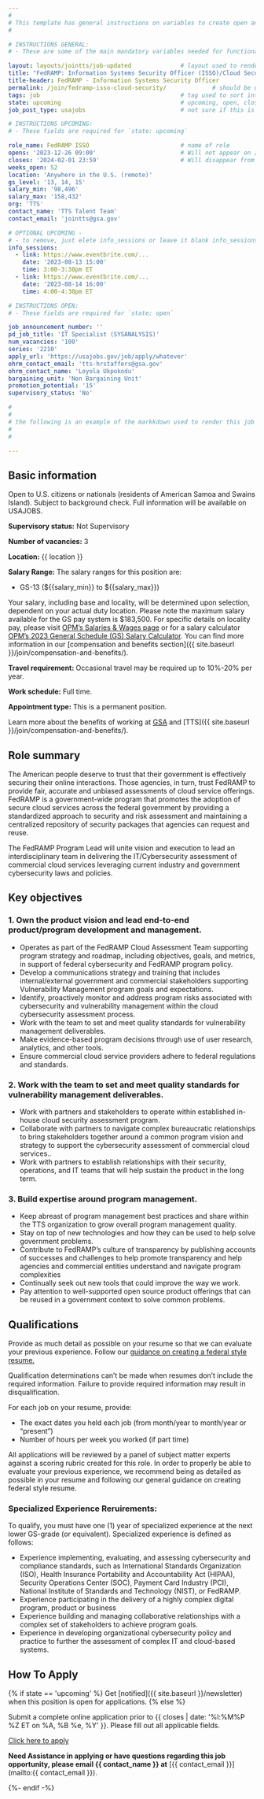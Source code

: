 ```yaml
---
#
# This template has general instructions on variables to create open and upcoming jobs
#

# INSTRUCTIONS GENERAL:
# - These are some of the main mandatory variables needed for functionality.

layout: layouts/jointts/job-updated              # layout used to render job information
title: "FedRAMP: Information Systems Security Officer (ISSO)/Cloud Security Assessment GS13"
title-header: FedRAMP - Information Systems Security Officer
permalink: /join/fedramp-isso-cloud-security/             # should be unique /join/<unique-value>
tags: job                                        # tag used to sort into job collection
state: upcoming                                  # upcoming, open, closed | template = excluded
job_post_type: usajobs                           # not sure if this is used anymore?

# INSTRUCTIONS UPCOMING: 
# - These fields are required for `state: upcoming`

role_name: FedRAMP ISSO                          # name of role
opens: '2023-12-26 09:00'                        # Will not appear on /join until
closes: '2024-02-01 23:59'                       # Will disappear from /join 
weeks_open: 52
location: 'Anywhere in the U.S. (remote)'
gs_level: '13, 14, 15'
salary_min: '98,496'
salary_max: '158,432'
org: 'TTS'
contact_name: 'TTS Talent Team'
contact_email: 'jointts@gsa.gov'

# OPTIONAL UPCOMING -
# - to remove, just elete info_sessions or leave it blank info_sessions:
info_sessions:                             
  - link: https://www.eventbrite.com/...
    date: '2023-08-13 15:00'
    time: 3:00-3:30pm ET
  - link: https://www.eventbrite.com/...
    date: '2023-08-14 16:00'
    time: 4:00-4:30pm ET

# INSTRUCTIONS OPEN: 
# - These fields are required for `state: open`

job_announcement_number: ''
pd_job_title: 'IT Specialist (SYSANALYSIS)'
num_vacancies: '100'
series: '2210'
apply_url: 'https://usajobs.gov/job/apply/whatever'
ohrm_contact_email: 'tts-hrstaffers@gsa.gov'
ohrm_contact_name: 'Loyola Ukpokodu'
bargaining_unit: 'Non Bargaining Unit'
promotion_potential: '15'
supervisory_status: 'No'

#
#
# the following is an example of the markkdown used to render this job's page (at the permalink)
#
#

---
```


## Basic information
Open to U.S. citizens or nationals (residents of American Samoa and Swains Island). Subject to background check. Full information will be available on USAJOBS.

**Supervisory status:** Not Supervisory

**Number of vacancies:** 3

**Location:** {{ location }}

**Salary Range:**
The salary ranges for this position are:
- GS-13 (${{salary_min}} to ${{salary_max}})

Your salary, including base and locality, will be determined upon selection, dependent on your actual duty location. Please note the maximum salary available for the GS pay system is $183,500. For specific details on locality pay, please visit [OPM’s Salaries & Wages page](https://www.opm.gov/policy-data-oversight/pay-leave/salaries-wages/) or for a salary calculator [OPM’s 2023 General Schedule (GS) Salary Calculator](https://www.opm.gov/policy-data-oversight/pay-leave/salaries-wages/2023/general-schedule-gs-salary-calculator/). You can find more information in our [compensation and benefits section]({{ site.baseurl }}/join/compensation-and-benefits/).

**Travel requirement:** Occasional travel may be required up to 10%-20% per year.

**Work schedule:** Full time.

**Appointment type:** This is a permanent position.

Learn more about the benefits of working at [GSA](https://www.gsa.gov/portal/category/26702) and [TTS]({{ site.baseurl }}/join/compensation-and-benefits/).

## Role summary

The American people deserve to trust that their government is effectively securing their online interactions. Those agencies, in turn, trust FedRAMP to provide fair, accurate and unbiased assessments of cloud service offerings. FedRAMP is a government-wide program that promotes the adoption of secure cloud services across the federal government by providing a standardized approach to security and risk assessment and maintaining a centralized repository of security packages that agencies can request and reuse.

The FedRAMP Program Lead will unite vision and execution to lead an interdisciplinary team in delivering the IT/Cybersecurity assessment of commercial cloud services leveraging current industry and government cybersecurity laws and policies.

## Key objectives
### 1. Own the product vision and lead end-to-end product/program development and management.
- Operates as part of the FedRAMP Cloud Assessment Team supporting program strategy and roadmap, including objectives, goals, and metrics, in support of federal cybersecurity and FedRAMP program policy.
- Develop a communications strategy and training that includes internal/external government and commercial stakeholders supporting Vulnerability Management program goals and expectations.
- Identify, proactively monitor and address program risks associated with cybersecurity and vulnerability management within the cloud cybersecurity assessment process.
- Work with the team to set and meet quality standards for vulnerability management deliverables.
- Make evidence-based program decisions through use of user research, analytics, and other tools.
- Ensure commercial cloud service providers adhere to federal regulations and standards.

### 2. Work with the team to set and meet quality standards for vulnerability management deliverables.
- Work with partners and stakeholders to operate within established in-house cloud security assessment program.
- Collaborate with partners to navigate complex bureaucratic relationships to bring stakeholders together around a common program vision and strategy to support the cybersecurity assessment of commercial cloud services..
- Work with partners to establish relationships with their security, operations, and IT teams that will help sustain the product in the long term.
### 3. Build expertise around program management.
- Keep abreast of program management best practices and share within the TTS organization to grow overall program management quality.
- Stay on top of new technologies and how they can be used to help solve government problems.
- Contribute to FedRAMP’s culture of transparency by publishing accounts of successes and challenges to help promote transparency and help agencies and commercial entities understand and navigate program complexities
- Continually seek out new tools that could improve the way we work.
- Pay attention to well-supported open source product offerings that can be reused in a government context to solve common problems.


## Qualifications

Provide as much detail as possible on your resume so that we can evaluate your previous experience. Follow our [guidance on creating a federal style resume.](https://join.tts.gsa.gov/resume/)

Qualification determinations can’t be made when resumes don’t include the required information. Failure to provide required information may result in disqualification.

For each job on your resume, provide:
- The exact dates you held each job (from month/year to month/year or “present”)
- Number of hours per week you worked (if part time)

All applications will be reviewed by a panel of subject matter experts against a scoring rubric created for this role. In order to properly be able to evaluate your previous experience, we recommend being as detailed as possible in your resume and following our general guidance on creating federal style resume.

### Specialized Experience Reruirements:
To qualify, you must have one (1) year of specialized experience at the next lower GS-grade (or equivalent). Specialized experience is defined as follows:
- Experience implementing, evaluating, and assessing cybersecurity and compliance standards, such as International Standards Organization (ISO), Health Insurance Portability and Accountability Act (HIPAA), Security Operations Center (SOC), Payment Card Industry (PCI), National Institute of Standards and Technology (NIST), or FedRAMP.
- Experience participating in the delivery of a highly complex digital program, product or business
- Experience building and managing collaborative relationships with a complex set of stakeholders to achieve program goals.
- Experience in developing organizational cybersecurity policy and practice to further the assessment of complex IT and cloud-based systems.



## How To Apply

{% if state == 'upcoming' %}
  Get [notified]({{ site.baseurl }}/newsletter) when this position is open for applications.
{% else %}

  Submit a complete online application prior to {{ closes | date: '%l:%M%P %Z ET on %A, %B %e, %Y' }}. Please fill out all applicable fields.

  <section class="usa-grid-full">
    <a class="usa-button usa-button-secondary" href="{{ apply_url }}">Click here to apply</a>
  </section>

  **Need Assistance in applying or have questions regarding this job opportunity, please email {{ contact_name }} at** [{{ contact_email }}](mailto:{{ contact_email }}).

{%- endif -%}
